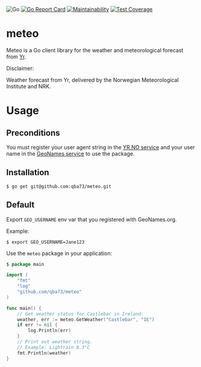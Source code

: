 ![Go](https://github.com/qba73/meteo/workflows/Go/badge.svg)
[![Go Report Card](https://goreportcard.com/badge/github.com/qba73/meteo)](https://goreportcard.com/report/github.com/qba73/meteo)
[![Maintainability](https://api.codeclimate.com/v1/badges/4afc34a390da95ed9327/maintainability)](https://codeclimate.com/github/qba73/meteo/maintainability)
[![Test Coverage](https://api.codeclimate.com/v1/badges/4afc34a390da95ed9327/test_coverage)](https://codeclimate.com/github/qba73/meteo/test_coverage)


# meteo

Meteo is a Go client library for the weather and meteorological forecast from [Yr](https://www.yr.no/en).

Disclaimer:

Weather forecast from Yr, delivered by the Norwegian Meteorological Institute and NRK.

# Usage

## Preconditions

You must register your user agent string in the [YR.NO service](https://developer.yr.no/doc/TermsOfService/) and your user name in the [GeoNames service](https://www.geonames.org/login) to use the package.


## Installation
```
$ go get git@github.com:qba73/meteo.git
```

## Default

Export ```GEO_USERNAME``` env var that you registered with GeoNames.org.

Example:
```
$ export GEO_USERNAME=Jane123
```
Use the ```meteo``` package in your application:
```go
$ package main

import (
	"fmt"
	"log"
	"github.com/qba73/meteo"
)

func main() {
	// Get weather status for Castlebar in Ireland:
	weather, err := meteo.GetWeather("Castlebar", "IE")
	if err != nil {
		log.Println(err)
	}
	// Print out weather string.
	// Example: Lightrain 8.3°C
	fmt.Println(weather)
}
```

